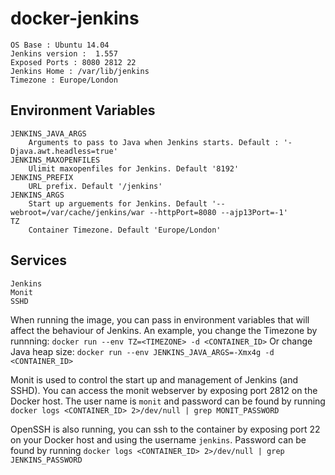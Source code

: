 docker-jenkins
==============
    OS Base : Ubuntu 14.04
    Jenkins version :  1.557
    Exposed Ports : 8080 2812 22
    Jenkins Home : /var/lib/jenkins
    Timezone : Europe/London

Environment Variables
---------------------
    JENKINS_JAVA_ARGS
        Arguments to pass to Java when Jenkins starts. Default : '-Djava.awt.headless=true'
    JENKINS_MAXOPENFILES
        Ulimit maxopenfiles for Jenkins. Default '8192'
    JENKINS_PREFIX
        URL prefix. Default '/jenkins'
    JENKINS_ARGS
        Start up arguements for Jenkins. Default '--webroot=/var/cache/jenkins/war --httpPort=8080 --ajp13Port=-1'
    TZ
        Container Timezone. Default 'Europe/London'

Services
--------
    Jenkins
    Monit
    SSHD


When running the image, you can pass in environment variables that will affect the behaviour of Jenkins.
An example, you change the Timezone by runnning:
    `docker run --env TZ=<TIMEZONE> -d <CONTAINER_ID>`
Or change Java heap size:
    `docker run --env JENKINS_JAVA_ARGS=-Xmx4g -d <CONTAINER_ID>`

Monit is used to control the start up and management of Jenkins (and SSHD). You can access the monit webserver
by exposing port 2812 on the Docker host. The user name is `monit` and password can be found by running
`docker logs <CONTAINER_ID> 2>/dev/null | grep MONIT_PASSWORD`

OpenSSH is also running, you can ssh to the container by exposing port 22 on your Docker host and using the username
`jenkins`. Password can be found by running `docker logs <CONTAINER_ID> 2>/dev/null | grep JENKINS_PASSWORD`

